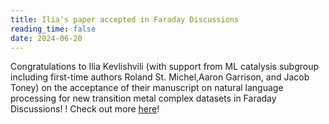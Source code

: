 ```yaml
---
title: Ilia's paper accepted in Faraday Discussions
reading_time: false
date: 2024-06-20
---
```

Congratulations to Ilia Kevlishvili (with support from ML catalysis subgroup including first-time authors Roland St. Michel,Aaron Garrison, and Jacob Toney) on the acceptance of their manuscript on natural language processing for new transition metal complex datasets in Faraday Discussions! ! Check out more [here](/publication/kevlishvili-leveraging-2024/)!

<!--more-->
